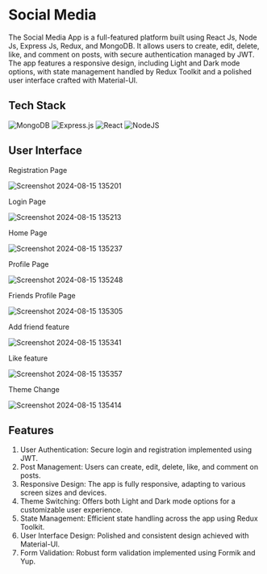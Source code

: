 
# Social Media

The Social Media App is a full-featured platform built using React Js, Node Js, Express Js, Redux, and MongoDB. It allows users to create, edit, delete, like, and comment on posts, with secure authentication managed by JWT. The app features a responsive design, including Light and Dark mode options, with state management handled by Redux Toolkit and a polished user interface crafted with Material-UI.
## Tech Stack
![MongoDB](https://img.shields.io/badge/MongoDB-%234ea94b.svg?style=for-the-badge&logo=mongodb&logoColor=white)
![Express.js](https://img.shields.io/badge/express.js-%23404d59.svg?style=for-the-badge&logo=express&logoColor=%2361DAFB)
![React](https://img.shields.io/badge/react-%2320232a.svg?style=for-the-badge&logo=react&logoColor=%2361DAFB)
![NodeJS](https://img.shields.io/badge/node.js-6DA55F?style=for-the-badge&logo=node.js&logoColor=white)

## User Interface

Registration Page

![Screenshot 2024-08-15 135201](https://github.com/user-attachments/assets/efe9db3a-da25-48d8-a619-0660445b1fd3)

Login Page

![Screenshot 2024-08-15 135213](https://github.com/user-attachments/assets/4521f730-68ba-4aec-bd70-54ae876cae33)

Home Page

![Screenshot 2024-08-15 135237](https://github.com/user-attachments/assets/46131887-1acb-476c-9326-6facd9991a84)

Profile Page

![Screenshot 2024-08-15 135248](https://github.com/user-attachments/assets/4cd5d427-2e95-47f8-96e2-192ac9e94e8d)

Friends Profile Page

![Screenshot 2024-08-15 135305](https://github.com/user-attachments/assets/8c9d31bf-cd47-40f0-beb4-2cd2fafeb9c3)

Add friend feature

![Screenshot 2024-08-15 135341](https://github.com/user-attachments/assets/5fa7f2db-97ed-42f2-aed1-2e8afa961050)

Like feature

![Screenshot 2024-08-15 135357](https://github.com/user-attachments/assets/2bbe340e-e35f-4da2-b420-1b8ae67a0b09)

Theme Change

![Screenshot 2024-08-15 135414](https://github.com/user-attachments/assets/4f009940-8820-409d-abe2-9aaf7cbe3d30)


## Features

1. User Authentication: Secure login and registration implemented using JWT.
2. Post Management: Users can create, edit, delete, like, and comment on posts.
3. Responsive Design: The app is fully responsive, adapting to various screen sizes and devices.
4. Theme Switching: Offers both Light and Dark mode options for a customizable user experience.
5. State Management: Efficient state handling across the app using Redux Toolkit.
6. User Interface Design: Polished and consistent design achieved with Material-UI.
7. Form Validation: Robust form validation implemented using Formik and Yup.
